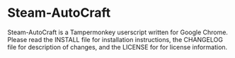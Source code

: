 # Steam-AutoCraft
Steam-AutoCraft is a Tampermonkey userscript written for Google Chrome. Please read the INSTALL file for installation instructions, the CHANGELOG file for description of changes, and the LICENSE for for license information.

